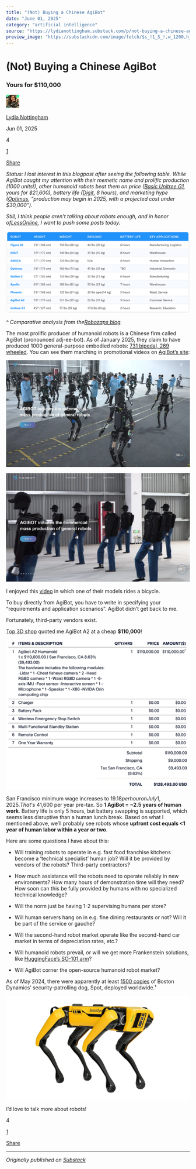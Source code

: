 ```yaml
---
title: "(Not) Buying a Chinese AgiBot"
date: "June 01, 2025"
category: "artificial intelligence"
source: "https://lydianottingham.substack.com/p/not-buying-a-chinese-agibot"
preview_image: "https://substackcdn.com/image/fetch/$s_!1_S_!,w_1200,h_600,c_fill,f_jpg,q_auto:good,fl_progressive:steep,g_auto/https%3A%2F%2Fsubstack-post-media.s3.amazonaws.com%2Fpublic%2Fimages%2F53a5b1ac-2608-426a-b4f2-9d6e26c3be24_1376x942.png"
---
```


# (Not) Buying a Chinese AgiBot

### Yours for $110,000

[![Lydia Nottingham's avatar](images/not-buying-a-chinese-agibot_img_01.jpeg)](https://substack.com/@lydianottingham)

[Lydia Nottingham](https://substack.com/@lydianottingham)

Jun 01, 2025

4

[1](https://lydianottingham.substack.com/p/not-buying-a-chinese-agibot/comments)

[Share](javascript:void\(0\))

 _Status: I lost interest in this blogpost after seeing the following table. While AgiBot caught my attention with their memetic name and prolific production (1000 units!), other humanoid robots beat them on price ([Basic Unitree G1](https://robozaps.com/products/unitree-g1), yours for $21,600), battery life ([Digit,](https://www.agilityrobotics.com/solution) 8 hours), and marketing hype ([Optimus](https://builtin.com/robotics/tesla-robot), “production may begin in 2025, with a projected cost under $30,000”)._

_Still, I think people aren’t talking about robots enough, and in honor of[LessOnline](https://less.online/), I want to push some posts today._

[![Image](images/not-buying-a-chinese-agibot_img_02.png)](https://substackcdn.com/image/fetch/$s_!yBZy!,f_auto,q_auto:good,fl_progressive:steep/https%3A%2F%2Fsubstack-post-media.s3.amazonaws.com%2Fpublic%2Fimages%2F80c017e5-c872-4d58-9414-a5e814b67514_1866x830.png)

_^ Comparative analysis from the[Robozaps blog](https://blog.robozaps.com/b/best-humanoid-robots?utm_source=chatgpt.com)._

The most prolific producer of humanoid robots is a Chinese firm called AgiBot (pronounced adj-ee-bot). As of January 2025, they claim to have produced 1000 general-purpose embodied robots: [731 bipedal, 269 wheeled](https://www.agibot.com/article/242/detail/26.html). You can see them marching in promotional videos on [AgiBot’s site](https://www.agibot.com/):

[![Image](images/not-buying-a-chinese-agibot_img_03.png)](https://substackcdn.com/image/fetch/$s_!B0Nj!,f_auto,q_auto:good,fl_progressive:steep/https%3A%2F%2Fsubstack-post-media.s3.amazonaws.com%2Fpublic%2Fimages%2F7fcb4ec6-4588-46f6-9ae6-aeed565a7ec8_2839x1649.png)

[![Image](images/not-buying-a-chinese-agibot_img_04.png)](https://substackcdn.com/image/fetch/$s_!a0KX!,f_auto,q_auto:good,fl_progressive:steep/https%3A%2F%2Fsubstack-post-media.s3.amazonaws.com%2Fpublic%2Fimages%2Fe8e218d8-c95d-4039-9058-845d09dc44f1_2803x1654.png)

I enjoyed this [video](https://youtube.com/shorts/yGSTjpXzjlY?si=4rTpmjW7GGRfTfLl) in which one of their models rides a bicycle.

To buy directly from AgiBot, you have to write in specifying your “requirements and application scenarios”. AgiBot didn’t get back to me.

Fortunately, third-party vendors exist.

[Top 3D shop](https://top3dshop.com/product/agibot-a2-humanoid-robot) quoted me AgiBot A2 at a cheap **$110,000**!

[![Image](images/not-buying-a-chinese-agibot_img_05.png)](https://substackcdn.com/image/fetch/$s_!hflC!,f_auto,q_auto:good,fl_progressive:steep/https%3A%2F%2Fsubstack-post-media.s3.amazonaws.com%2Fpublic%2Fimages%2F6f12c024-fba4-4d63-ba18-b92575fbed3e_1780x1445.png)

San Francisco minimum wage increases to $19.18 per hour on July 1, 2025. That’s ~$41,600 per year pre-tax. So **1 AgiBot = ~2.5 years of human work**. Battery life is only 5 hours, but battery swapping is supported, which seems less disruptive than a human lunch break. Based on what I mentioned above, we’ll probably see robots whose **upfront cost equals <1 year of human labor within a year or two**.

Here are some questions I have about this:

  * Will training robots to operate in e.g. fast food franchise kitchens become a ‘technical specialist’ human job? Will it be provided by vendors of the robots? Third-party contractors?

  * How much assistance will the robots need to operate reliably in new environments? How many hours of demonstration time will they need? How soon can this be fully provided by humans with no specialized technical knowledge? 

  * Will the norm just be having 1-2 supervising humans per store?

  * Will human servers hang on in e.g. fine dining restaurants or not? Will it be part of the service or gauche?

  * Will the second-hand robot market operate like the second-hand car market in terms of depreciation rates, etc.?

  * Will humanoid robots prevail, or will we get more Frankenstein solutions, like [HuggingFace’s SO-101 arm](https://github.com/TheRobotStudio/SO-ARM100)?

  * Will AgiBot corner the open-source humanoid robot market?

As of May 2024, there were apparently at least [1500 copies](https://www.theguardian.com/science/article/2024/may/30/chinese-armys-latest-weapon-gun-toting-dog) of Boston Dynamics’ security-patrolling dog, Spot, deployed worldwide.¹ 

[![Boston Dynamics Expands Global Sales of Spot® Robot | Boston Dynamics](images/not-buying-a-chinese-agibot_img_06.jpeg)](https://substackcdn.com/image/fetch/$s_!Pf5W!,f_auto,q_auto:good,fl_progressive:steep/https%3A%2F%2Fsubstack-post-media.s3.amazonaws.com%2Fpublic%2Fimages%2F939bc2e5-8ae4-47dd-b869-970d9e57959c_2400x1350.jpeg)

I’d love to talk more about robots!

4

[1](https://lydianottingham.substack.com/p/not-buying-a-chinese-agibot/comments)

[Share](javascript:void\(0\))

---

*Originally published on [Substack](https://lydianottingham.substack.com/p/not-buying-a-chinese-agibot)*
